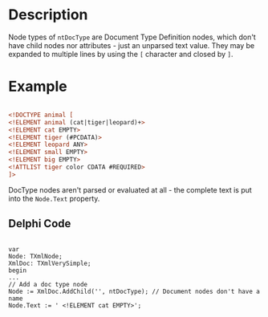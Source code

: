 # Description #

Node types of `ntDocType` are Document Type Definition nodes, which don't have child nodes nor attributes - just an unparsed text value. They may be expanded to multiple lines by using the `[` character and closed by `]`.


# Example #

```xml

<!DOCTYPE animal [
<!ELEMENT animal (cat|tiger|leopard)+>
<!ELEMENT cat EMPTY>
<!ELEMENT tiger (#PCDATA)>
<!ELEMENT leopard ANY>
<!ELEMENT small EMPTY>
<!ELEMENT big EMPTY>
<!ATTLIST tiger color CDATA #REQUIRED>
]>
```

DocType nodes aren't parsed or evaluated at all - the complete text is put into the `Node.Text` property.

## Delphi Code ##
```delphi

var
Node: TXmlNode;
XmlDoc: TXmlVerySimple;
begin
...
// Add a doc type node
Node := XmlDoc.AddChild('', ntDocType); // Document nodes don't have a name
Node.Text := ' <!ELEMENT cat EMPTY>';

```